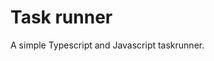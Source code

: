 Task runner
================================================================================

A simple Typescript and Javascript taskrunner.

